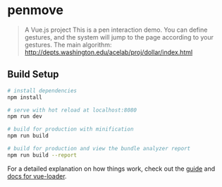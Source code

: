 # penmove

> A Vue.js project
> This is a pen interaction demo.
> You can define gestures, and the system will jump to the page according to your gestures.
> The main algorithm: http://depts.washington.edu/acelab/proj/dollar/index.html

## Build Setup

``` bash
# install dependencies
npm install

# serve with hot reload at localhost:8080
npm run dev

# build for production with minification
npm run build

# build for production and view the bundle analyzer report
npm run build --report
```

For a detailed explanation on how things work, check out the [guide](http://vuejs-templates.github.io/webpack/) and [docs for vue-loader](http://vuejs.github.io/vue-loader).

